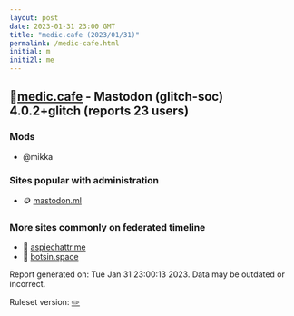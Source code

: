 ```yaml
---
layout: post
date: 2023-01-31 23:00 GMT
title: "medic.cafe (2023/01/31)"
permalink: /medic-cafe.html
initial: m
initi2l: me
---
```


## 🐘[medic.cafe](https://medic.cafe) - Mastodon (glitch-soc) 4.0.2+glitch (reports 23 users)

### Mods
 * @mikka

### Sites popular with administration

* 🪙 [mastodon.ml](/mastodon-ml.html)

### More sites commonly on federated timeline

* 🐘 [aspiechattr.me](/aspiechattr-me.html)
* 🐘 [botsin.space](/botsin-space.html)

Report generated on: Tue Jan 31 23:00:13 2023. Data may be outdated or incorrect.

Ruleset version: [✏️](/version-pencil)
